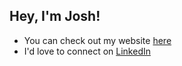 ## Hey, I'm Josh!

- You can check out my website [here](www.joshuamoore.dev)
- I'd love to connect on [LinkedIn](https://www.linkedin.com/in/jomimo)

<!--
**josmoo/josmoo** is a ✨ _special_ ✨ repository because its `README.md` (this file) appears on your GitHub profile.

Here are some ideas to get you started:

- 🔭 I’m currently working on ...
- 🌱 I’m currently learning ...
- 👯 I’m looking to collaborate on ...
- 🤔 I’m looking for help with ...
- 💬 Ask me about ...
- 📫 How to reach me: ...
- 😄 Pronouns: ...
- ⚡ Fun fact: ...
-->
